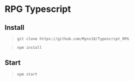 # RPG Typescript

## Install 

> ```git clone https://github.com/Myns18/Typescript_RPG```

> ```npm install```

## Start 

> ```npm start```